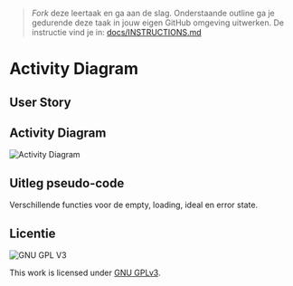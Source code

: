 > _Fork_ deze leertaak en ga aan de slag. Onderstaande outline ga je gedurende deze taak in jouw eigen GitHub omgeving uitwerken. De instructie vind je in: [docs/INSTRUCTIONS.md](docs/INSTRUCTIONS.md)

# Activity Diagram
<!-- Geef je project een titel en schrijf in één zin wat het is -->

## User Story
<!-- Schrijf hier de User Story waar de Activity Diagram over gaat-->

## Activity Diagram
![Activity Diagram](https://user-images.githubusercontent.com/69635977/159787769-7d1f8046-277a-46dd-a494-ff2dcfbfee16.jpg)

## Uitleg pseudo-code 
Verschillende functies voor de empty, loading, ideal en error state.


## Licentie

![GNU GPL V3](https://www.gnu.org/graphics/gplv3-127x51.png)

This work is licensed under [GNU GPLv3](./LICENSE).
